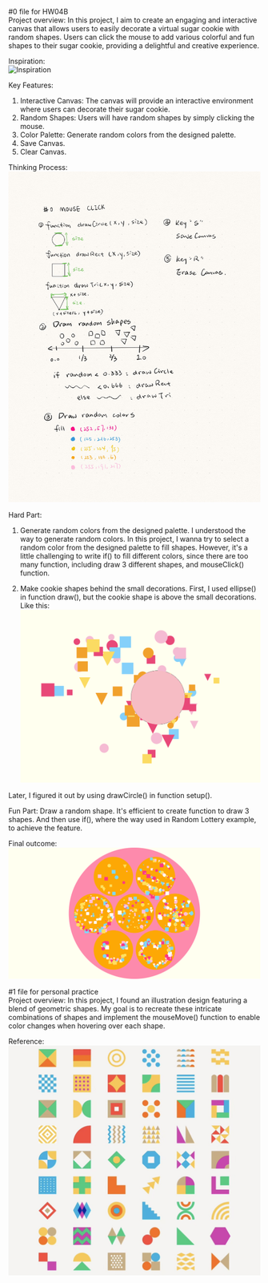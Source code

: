 #0 file for HW04B  
Project overview: In this project, I aim to create an engaging and interactive canvas that allows users to easily decorate a virtual sugar cookie with random shapes. Users can click the mouse to add various colorful and fun shapes to their sugar cookie, providing a delightful and creative experience.  

Inspiration:  
![Inspiration](./0Inspiration.jpg) 

Key Features:
1. Interactive Canvas: The canvas will provide an interactive environment where users can decorate their sugar cookie.
2. Random Shapes: Users will have random shapes by simply clicking the mouse.
3. Color Palette: Generate random colors from the designed palette.
4. Save Canvas.
5. Clear Canvas.  

Thinking Process:
![Process](./0process.jpg)  

Hard Part:  

1. Generate random colors from the designed palette. I understood the way to generate random colors. In this project, I wanna try to select a random color from the designed palette to fill shapes. However, it's a little challenging to write if() to fill different colors, since there are too many function, including draw 3 different shapes, and mouseClick() function.

2. Make cookie shapes behind the small decorations. First, I used ellipse() in function draw(), but the cookie shape is above the small decorations. Like this:  
![Wrong1](./Wrong1.png)  

Later, I figured it out by using drawCircle() in function setup().

Fun Part:
Draw a random shape. It's efficient to create function to draw 3 shapes. And then use if(), where the way used in Random Lottery example, to achieve the feature.  

Final outcome:
![SavedCanvas](./myCanvas.png)  

#1 file for personal practice  
Project overview: In this project, I found an illustration design featuring a blend of geometric shapes. My goal is to recreate these intricate combinations of shapes and implement the mouseMove() function to enable color changes when hovering over each shape.

Reference:
![Reference](./IMG_5084.jpg)

